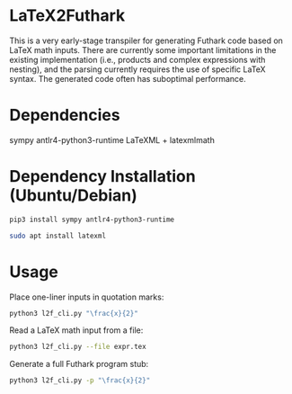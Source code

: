 # LaTeX2Futhark
This is a very early-stage transpiler for generating Futhark code based on LaTeX math inputs. There are currently some important limitations in the existing implementation (i.e., products and complex expressions with nesting), and the parsing currently requires the use of specific LaTeX syntax. The generated code often has suboptimal performance.

# Dependencies
sympy
antlr4-python3-runtime
LaTeXML + latexmlmath

# Dependency Installation (Ubuntu/Debian)
```bash
pip3 install sympy antlr4-python3-runtime
```
```bash
sudo apt install latexml
```

# Usage
Place one-liner inputs in quotation marks:
```bash
python3 l2f_cli.py "\frac{x}{2}"
```
Read a LaTeX math input from a file:
```bash
python3 l2f_cli.py --file expr.tex
```
Generate a full Futhark program stub:
```bash
python3 l2f_cli.py -p "\frac{x}{2}"
```
